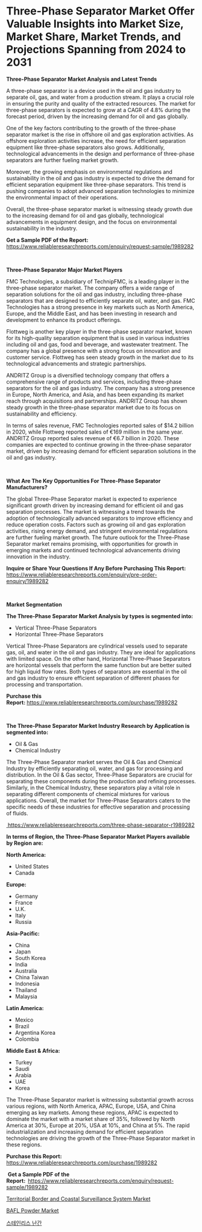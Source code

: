 <p><h1>Three-Phase Separator Market Offer Valuable Insights into Market Size, Market Share, Market Trends, and Projections Spanning from 2024 to 2031</h1></p><p><strong>Three-Phase Separator Market Analysis and Latest Trends</strong></p>
<p><p>A three-phase separator is a device used in the oil and gas industry to separate oil, gas, and water from a production stream. It plays a crucial role in ensuring the purity and quality of the extracted resources. The market for three-phase separators is expected to grow at a CAGR of 4.8% during the forecast period, driven by the increasing demand for oil and gas globally.</p><p>One of the key factors contributing to the growth of the three-phase separator market is the rise in offshore oil and gas exploration activities. As offshore exploration activities increase, the need for efficient separation equipment like three-phase separators also grows. Additionally, technological advancements in the design and performance of three-phase separators are further fueling market growth.</p><p>Moreover, the growing emphasis on environmental regulations and sustainability in the oil and gas industry is expected to drive the demand for efficient separation equipment like three-phase separators. This trend is pushing companies to adopt advanced separation technologies to minimize the environmental impact of their operations.</p><p>Overall, the three-phase separator market is witnessing steady growth due to the increasing demand for oil and gas globally, technological advancements in equipment design, and the focus on environmental sustainability in the industry.</p></p>
<p><strong>Get a Sample PDF of the Report:&nbsp;</strong> <a href="https://www.reliableresearchreports.com/enquiry/request-sample/1989282">https://www.reliableresearchreports.com/enquiry/request-sample/1989282</a></p>
<p>&nbsp;</p>
<p><strong>Three-Phase Separator Major Market Players</strong></p>
<p><p>FMC Technologies, a subsidiary of TechnipFMC, is a leading player in the three-phase separator market. The company offers a wide range of separation solutions for the oil and gas industry, including three-phase separators that are designed to efficiently separate oil, water, and gas. FMC Technologies has a strong presence in key markets such as North America, Europe, and the Middle East, and has been investing in research and development to enhance its product offerings.</p><p>Flottweg is another key player in the three-phase separator market, known for its high-quality separation equipment that is used in various industries including oil and gas, food and beverage, and wastewater treatment. The company has a global presence with a strong focus on innovation and customer service. Flottweg has seen steady growth in the market due to its technological advancements and strategic partnerships.</p><p>ANDRITZ Group is a diversified technology company that offers a comprehensive range of products and services, including three-phase separators for the oil and gas industry. The company has a strong presence in Europe, North America, and Asia, and has been expanding its market reach through acquisitions and partnerships. ANDRITZ Group has shown steady growth in the three-phase separator market due to its focus on sustainability and efficiency.</p><p>In terms of sales revenue, FMC Technologies reported sales of $14.2 billion in 2020, while Flottweg reported sales of €169 million in the same year. ANDRITZ Group reported sales revenue of €6.7 billion in 2020. These companies are expected to continue growing in the three-phase separator market, driven by increasing demand for efficient separation solutions in the oil and gas industry.</p></p>
<p>&nbsp;</p>
<p><strong>What Are The Key Opportunities For Three-Phase Separator Manufacturers?</strong></p>
<p><p>The global Three-Phase Separator market is expected to experience significant growth driven by increasing demand for efficient oil and gas separation processes. The market is witnessing a trend towards the adoption of technologically advanced separators to improve efficiency and reduce operation costs. Factors such as growing oil and gas exploration activities, rising energy demand, and stringent environmental regulations are further fueling market growth. The future outlook for the Three-Phase Separator market remains promising, with opportunities for growth in emerging markets and continued technological advancements driving innovation in the industry.</p></p>
<p><strong>Inquire or Share Your Questions If Any Before Purchasing This Report:</strong> <a href="https://www.reliableresearchreports.com/enquiry/pre-order-enquiry/1989282">https://www.reliableresearchreports.com/enquiry/pre-order-enquiry/1989282</a></p>
<p>&nbsp;</p>
<p><strong>Market Segmentation</strong></p>
<p><strong>The Three-Phase Separator Market Analysis by types is segmented into:</strong></p>
<p><ul><li>Vertical Three-Phase Separators</li><li>Horizontal Three-Phase Separators</li></ul></p>
<p><p>Vertical Three-Phase Separators are cylindrical vessels used to separate gas, oil, and water in the oil and gas industry. They are ideal for applications with limited space. On the other hand, Horizontal Three-Phase Separators are horizontal vessels that perform the same function but are better suited for high liquid flow rates. Both types of separators are essential in the oil and gas industry to ensure efficient separation of different phases for processing and transportation.</p></p>
<p><strong>Purchase this Report:&nbsp;</strong><a href="https://www.reliableresearchreports.com/purchase/1989282">https://www.reliableresearchreports.com/purchase/1989282</a></p>
<p>&nbsp;</p>
<p><strong>The Three-Phase Separator Market Industry Research by Application is segmented into:</strong></p>
<p><ul><li>Oil & Gas</li><li>Chemical Industry</li></ul></p>
<p><p>The Three-Phase Separator market serves the Oil & Gas and Chemical Industry by efficiently separating oil, water, and gas for processing and distribution. In the Oil & Gas sector, Three-Phase Separators are crucial for separating these components during the production and refining processes. Similarly, in the Chemical Industry, these separators play a vital role in separating different components of chemical mixtures for various applications. Overall, the market for Three-Phase Separators caters to the specific needs of these industries for effective separation and processing of fluids.</p></p>
<p><a href="https://www.reliableresearchreports.com/three-phase-separator-r1989282">&nbsp;https://www.reliableresearchreports.com/three-phase-separator-r1989282</a></p>
<p><strong>In terms of Region, the Three-Phase Separator Market Players available by Region are:</strong></p>
<p>
    <p> <strong> North America: </strong>
        <ul>
            <li>United States</li>
            <li>Canada</li>
        </ul>
        </p> 
    <p> <strong> Europe: </strong>
        <ul>
            <li>Germany</li>
            <li>France</li>
            <li>U.K.</li>
            <li>Italy</li>
            <li>Russia</li>
        </ul>
        </p> 
    <p> <strong> Asia-Pacific: </strong>
        <ul>
            <li>China</li>
            <li>Japan</li>
            <li>South Korea</li>
            <li>India</li>
            <li>Australia</li>
            <li>China Taiwan</li>
            <li>Indonesia</li>
            <li>Thailand</li>
            <li>Malaysia</li>
        </ul>
        </p> 
    <p> <strong> Latin America: </strong>
        <ul>
            <li>Mexico</li>
            <li>Brazil</li>
            <li>Argentina Korea</li>
            <li>Colombia</li>
        </ul>
        </p> 
    <p> <strong> Middle East & Africa: </strong>
        <ul>
            <li>Turkey</li>
            <li>Saudi</li>
            <li>Arabia</li>
            <li>UAE</li>
            <li>Korea</li>
        </ul>
    </p>
    </p>
<p><p>The Three-Phase Separator market is witnessing substantial growth across various regions, with North America, APAC, Europe, USA, and China emerging as key markets. Among these regions, APAC is expected to dominate the market with a market share of 35%, followed by North America at 30%, Europe at 20%, USA at 10%, and China at 5%. The rapid industrialization and increasing demand for efficient separation technologies are driving the growth of the Three-Phase Separator market in these regions.</p></p>
<p><strong>Purchase this Report: </strong><a href="https://www.reliableresearchreports.com/purchase/1989282">https://www.reliableresearchreports.com/purchase/1989282</a></p>
<p>&nbsp;<strong>Get a Sample PDF of the Report:&nbsp;&nbsp;</strong><a href="https://www.reliableresearchreports.com/enquiry/request-sample/1989282">https://www.reliableresearchreports.com/enquiry/request-sample/1989282</a></p>
<p><strong></strong></p>
<p><p><a href="https://github.com/JameTravis/Market-Research-Report-List-4/blob/main/territorial-border-and-coastal-surveillance-system-market.md">Territorial Border and Coastal Surveillance System Market</a></p><p><a href="https://bubble-tree-ea4.notion.site/BAFL-Powder-Market-Trends-Forecast-and-Competitive-Analysis-to-2031-e1fdc7deeff34ec7a9d1a1ba9cf077a3">BAFL Powder Market</a></p><p><a href="https://github.com/laholand/Market-Research-Report-List-3/blob/main/104487941308.md">스테인리스 난간</a></p></p>